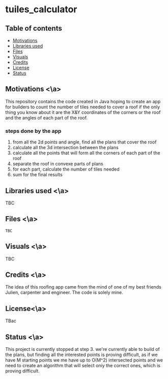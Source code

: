 # tuiles_calculator

## Table of contents

- [Motivations](#motiv)
- [Libraries used](#lib)
- [Files](#files)
- [Visuals](#vis)
- [Credits](#credits)
- [License](#lic)
- [Status](#status)


## Motivations <a name="motiv"><\a>

This repository contains the code created in Java hoping to create an app for builders to count the number of tiles needed to cover a roof if the only thing you know about it are the X&Y coordinates of the corners or the roof and the angles of each part of the roof.

### steps done by the app

1. from all the 2d points and angle, find all the plans that cover the roof
2. calculate all the 3d intersection between the plans
3. calculate all the points that will form all the corners of each part of the roof
4. separate the roof in convexe parts of plans
5. for each part, calculate the number of tiles needed
5. sum for the final results

## Libraries used <a name="lib"><\a>

TBC

## Files <a name="files"><\a>

```text
TBC
```

## Visuals <a name="vis"><\a>

TBC

## Credits <a name="credits"><\a>

The idea of this roofing app came from the mind of one of my best friends Julien, carpenter and engineer. The code is solely mine.

## License<a name="lic"><\a>

TBac

## Status <a name="status"><\a>

This project is currently stopped at step 3. we're currently able to build of the plans, but finding all the interested points is proving difficult, as if we have M starting points we me have up to O(M^2) intersected points and we need to create an algorithm that will select oniy the correct ones, which is proving difficult.